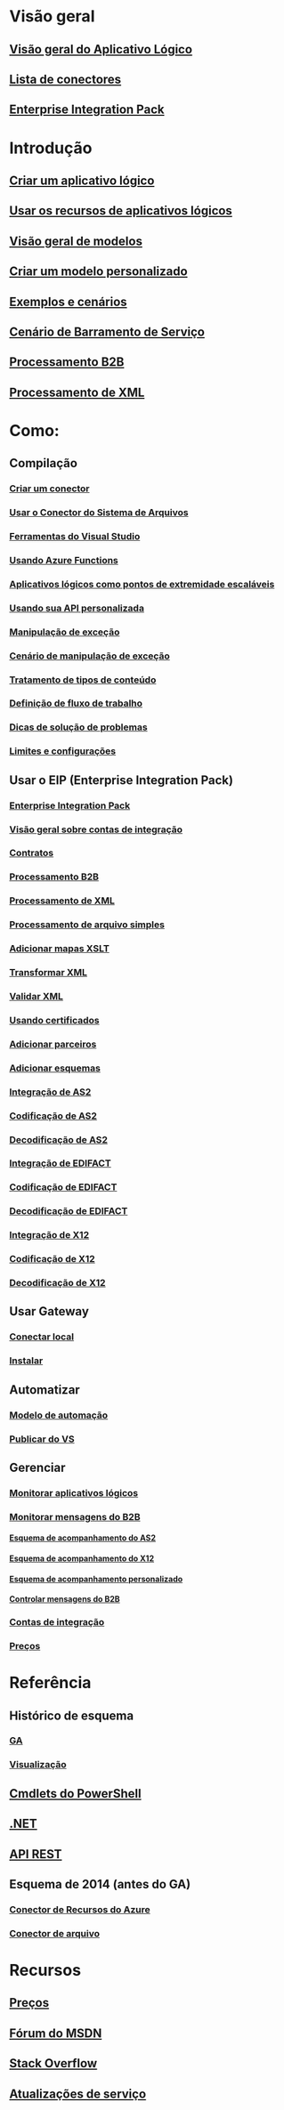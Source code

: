 # Visão geral
## [Visão geral do Aplicativo Lógico](../app-service-logic/app-service-logic-what-are-logic-apps.md?toc=%2fazure%2flogic-apps%2ftoc.json)
## [Lista de conectores](../connectors/apis-list.md?toc=%2fazure%2flogic-apps%2ftoc.json)
## [Enterprise Integration Pack](../app-service-logic/app-service-logic-enterprise-integration-overview.md?toc=%2fazure%2flogic-apps%2ftoc.json)

# Introdução
## [Criar um aplicativo lógico](../app-service-logic/app-service-logic-create-a-logic-app.md?toc=%2fazure%2flogic-apps%2ftoc.json)
## [Usar os recursos de aplicativos lógicos](../app-service-logic/app-service-logic-use-logic-app-features.md?toc=%2fazure%2flogic-apps%2ftoc.json)
## [Visão geral de modelos](../app-service-logic/app-service-logic-use-logic-app-templates.md?toc=%2fazure%2flogic-apps%2ftoc.json)
## [Criar um modelo personalizado](../app-service-logic/app-service-logic-arm-provision.md?toc=%2fazure%2flogic-apps%2ftoc.json)
## [Exemplos e cenários](../app-service-logic/app-service-logic-examples-and-scenarios.md?toc=%2fazure%2flogic-apps%2ftoc.json)
## [Cenário de Barramento de Serviço](../app-service-logic/app-service-logic-scenario-function-sb-trigger.md?toc=%2fazure%2flogic-apps%2ftoc.json)
## [Processamento B2B](../app-service-logic/app-service-logic-enterprise-integration-b2b.md?toc=%2fazure%2flogic-apps%2ftoc.json)
## [Processamento de XML](../app-service-logic/app-service-logic-enterprise-integration-xml.md?toc=%2fazure%2flogic-apps%2ftoc.json)

# Como:
## Compilação
### [Criar um conector](../app-service-logic/app-service-logic-create-api-app.md?toc=%2fazure%2flogic-apps%2ftoc.json)
### [Usar o Conector do Sistema de Arquivos](../app-service-logic/app-service-logic-use-file-connector.md?toc=%2fazure%2flogic-apps%2ftoc.json)
### [Ferramentas do Visual Studio](../app-service-logic/app-service-logic-deploy-from-vs.md?toc=%2fazure%2flogic-apps%2ftoc.json)
### [Usando Azure Functions](../app-service-logic/app-service-logic-azure-functions.md?toc=%2fazure%2flogic-apps%2ftoc.json)
### [Aplicativos lógicos como pontos de extremidade escaláveis](../app-service-logic/app-service-logic-http-endpoint.md?toc=%2fazure%2flogic-apps%2ftoc.json)
### [Usando sua API personalizada](../app-service-logic/app-service-logic-custom-hosted-api.md?toc=%2fazure%2flogic-apps%2ftoc.json)
### [Manipulação de exceção](../app-service-logic/app-service-logic-exception-handling.md?toc=%2fazure%2flogic-apps%2ftoc.json)
### [Cenário de manipulação de exceção](../app-service-logic/app-service-logic-scenario-error-and-exception-handling.md?toc=%2fazure%2flogic-apps%2ftoc.json)
### [Tratamento de tipos de conteúdo](../app-service-logic/app-service-logic-content-type.md?toc=%2fazure%2flogic-apps%2ftoc.json)
### [Definição de fluxo de trabalho](../app-service-logic/app-service-logic-author-definitions.md?toc=%2fazure%2flogic-apps%2ftoc.json)
### [Dicas de solução de problemas](../app-service-logic/app-service-logic-diagnosing-failures.md?toc=%2fazure%2flogic-apps%2ftoc.json)
### [Limites e configurações](../app-service-logic/app-service-logic-limits-and-config.md?toc=%2fazure%2flogic-apps%2ftoc.json)


## Usar o EIP (Enterprise Integration Pack)
### [Enterprise Integration Pack](../app-service-logic/app-service-logic-enterprise-integration-overview.md?toc=%2fazure%2flogic-apps%2ftoc.json)
### [Visão geral sobre contas de integração](../app-service-logic/app-service-logic-enterprise-integration-create-integration-account.md?toc=%2fazure%2flogic-apps%2ftoc.json)
### [Contratos](../app-service-logic/app-service-logic-enterprise-integration-agreements.md?toc=%2fazure%2flogic-apps%2ftoc.json)
### [Processamento B2B](../app-service-logic/app-service-logic-enterprise-integration-b2b.md?toc=%2fazure%2flogic-apps%2ftoc.json)
### [Processamento de XML](../app-service-logic/app-service-logic-enterprise-integration-xml.md?toc=%2fazure%2flogic-apps%2ftoc.json)
### [Processamento de arquivo simples](../app-service-logic/app-service-logic-enterprise-integration-flatfile.md?toc=%2fazure%2flogic-apps%2ftoc.json)
### [Adicionar mapas XSLT](../app-service-logic/app-service-logic-enterprise-integration-maps.md?toc=%2fazure%2flogic-apps%2ftoc.json)
### [Transformar XML](../app-service-logic/app-service-logic-enterprise-integration-transform.md?toc=%2fazure%2flogic-apps%2ftoc.json)
### [Validar XML](../app-service-logic/app-service-logic-enterprise-integration-xml-validation.md?toc=%2fazure%2flogic-apps%2ftoc.json)
### [Usando certificados](../app-service-logic/app-service-logic-enterprise-integration-certificates.md?toc=%2fazure%2flogic-apps%2ftoc.json)
### [Adicionar parceiros](../app-service-logic/app-service-logic-enterprise-integration-partners.md?toc=%2fazure%2flogic-apps%2ftoc.json)
### [Adicionar esquemas](../app-service-logic/app-service-logic-enterprise-integration-schemas.md?toc=%2fazure%2flogic-apps%2ftoc.json)
### [Integração de AS2](../app-service-logic/app-service-logic-enterprise-integration-as2.md?toc=%2fazure%2flogic-apps%2ftoc.json)
### [Codificação de AS2](../app-service-logic/app-service-logic-enterprise-integration-as2-encode.md?toc=%2fazure%2flogic-apps%2ftoc.json)
### [Decodificação de AS2](../app-service-logic/app-service-logic-enterprise-integration-as2-decode.md?toc=%2fazure%2flogic-apps%2ftoc.json)
### [Integração de EDIFACT](../app-service-logic/app-service-logic-enterprise-integration-edifact.md?toc=%2fazure%2flogic-apps%2ftoc.json)
### [Codificação de EDIFACT](../app-service-logic/app-service-logic-enterprise-integration-edifact-encode.md?toc=%2fazure%2flogic-apps%2ftoc.json)
### [Decodificação de EDIFACT](../app-service-logic/app-service-logic-enterprise-integration-edifact-decode.md?toc=%2fazure%2flogic-apps%2ftoc.json)
### [Integração de X12](../app-service-logic/app-service-logic-enterprise-integration-x12.md?toc=%2fazure%2flogic-apps%2ftoc.json)
### [Codificação de X12](../app-service-logic/app-service-logic-enterprise-integration-x12-encode.md?toc=%2fazure%2flogic-apps%2ftoc.json)
### [Decodificação de X12](../app-service-logic/app-service-logic-enterprise-integration-x12-decode.md?toc=%2fazure%2flogic-apps%2ftoc.json)


## Usar Gateway
### [Conectar local](../app-service-logic/app-service-logic-gateway-connection.md?toc=%2fazure%2flogic-apps%2ftoc.json)
### [Instalar](../app-service-logic/app-service-logic-gateway-install.md?toc=%2fazure%2flogic-apps%2ftoc.json)

## Automatizar
### [Modelo de automação](../app-service-logic/app-service-logic-create-deploy-template.md?toc=%2fazure%2flogic-apps%2ftoc.json)
### [Publicar do VS](../app-service-logic/app-service-logic-deploy-from-vs.md?toc=%2fazure%2flogic-apps%2ftoc.json)

## Gerenciar
### [Monitorar aplicativos lógicos](../app-service-logic/app-service-logic-monitor-your-logic-apps.md?toc=%2fazure%2flogic-apps%2ftoc.json)
### [Monitorar mensagens do B2B](../app-service-logic/app-service-logic-monitor-b2b-message.md?toc=%2fazure%2flogic-apps%2ftoc.json)
#### [Esquema de acompanhamento do AS2](../app-service-logic/app-service-logic-track-integration-account-as2-tracking-shemas.md?toc=%2fazure%2flogic-apps%2ftoc.json)
#### [Esquema de acompanhamento do X12](../app-service-logic/app-service-logic-track-integration-account-x12-tracking-shemas.md?toc=%2fazure%2flogic-apps%2ftoc.json)
#### [Esquema de acompanhamento personalizado](../app-service-logic/app-service-logic-track-integration-account-custom-tracking-shema.md?toc=%2fazure%2flogic-apps%2ftoc.json)
#### [Controlar mensagens do B2B](../app-service-logic/app-service-logic-track-b2b-messages-omsportal.md?toc=%2fazure%2flogic-apps%2ftoc.json)

### [Contas de integração](../app-service-logic/app-service-logic-enterprise-integration-accounts.md?toc=%2fazure%2flogic-apps%2ftoc.json)
### [Preços](../app-service-logic/app-service-logic-pricing.md?toc=%2fazure%2flogic-apps%2ftoc.json)

# Referência
## Histórico de esquema
### [GA](../app-service-logic/app-service-logic-schema-2016-04-01.md?toc=%2fazure%2flogic-apps%2ftoc.json)
### [Visualização](../app-service-logic/app-service-logic-schema-2015-08-01.md?toc=%2fazure%2flogic-apps%2ftoc.json)

## [Cmdlets do PowerShell](/powershell/resourcemanager/)
## [.NET](https://msdn.microsoft.com/library/azure/mt416943)
## [API REST](/rest/api/logic/)

## Esquema de 2014 (antes do GA)
### [Conector de Recursos do Azure](../app-service-logic/app-service-logic-connector-azure-resource.md?toc=%2fazure%2flogic-apps%2ftoc.json)
### [Conector de arquivo](../app-service-logic/app-service-logic-connector-file.md?toc=%2fazure%2flogic-apps%2ftoc.json)

# Recursos
## [Preços](https://azure.microsoft.com/pricing/details/logic-apps/)  
## [Fórum do MSDN](https://social.msdn.microsoft.com/Forums/azure/en-US/home?forum=azurelogicapps) 
## [Stack Overflow](http://stackoverflow.com/questions/tagged/azure-logic-apps)
## [Atualizações de serviço](https://azure.microsoft.com/updates/?product=logic-apps) 



<!--HONumber=Nov16_HO4-->


